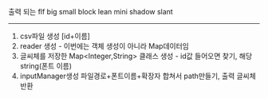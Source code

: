 출력 되는 flf
big
small
block
lean
mini
shadow
slant

---
1. csv파일 생성 [id+이름]
2. reader 생성 - 이번에는 객체 생성이 아니라 Map데이터임
2. 글씨체를 저장한 Map<Integer,String> 클래스 생성 - id값 들어오면 찾기, 해당 string(폰트 이름)
2. inputManager생성 파일경로+폰트이름+확장자 합쳐서 path만들기, 출력 글씨체 반환 